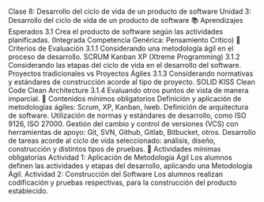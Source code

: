 Clase 8: Desarrollo del ciclo de vida de un producto de software
Unidad 3: Desarrollo del ciclo de vida de un producto de software
📚 Aprendizajes Esperados
3.1 Crea el producto de software según las actividades planificadas. (Integrada Competencia Genérica: Pensamiento Crítico)
🧪 Criterios de Evaluación
3.1.1 Considerando una metodología ágil en el proceso de desarrollo.
SCRUM
Kanban
XP (Xtreme Programming)
3.1.2 Considerando las etapas del ciclo de vida en el desarrollo del software.
Proyectos tradicionales vs Proyectos Ágiles
3.1.3 Considerando normativas y estándares de construcción acorde al tipo de proyecto.
SOLID
KISS
Clean Code
Clean Architecture
3.1.4 Evaluando otros puntos de vista de manera imparcial.
📌 Contenidos mínimos obligatorios
Definición y aplicación de metodologías ágiles: Scrum, XP, Kanban, Iweb.
Definición de arquitectura de software.
Utilización de normas y estándares de desarrollo, como ISO 9126, ISO 27000.
Gestión del cambio y control de versiones (VCS) con herramientas de apoyo: Git, SVN, Github, Gitlab, Bitbucket, otros.
Desarrollo de tareas acorde al ciclo de vida seleccionado: análisis, diseño, construcción y distintos tipos de pruebas.
📝 Actividades mínimas obligatorias
Actividad 1: Aplicación de Metodología Ágil
Los alumnos definen las actividades y etapas del desarrollo, aplicando una Metodología Ágil.
Actividad 2: Construcción del Software
Los alumnos realizan codificación y pruebas respectivas, para la construcción del producto establecido.